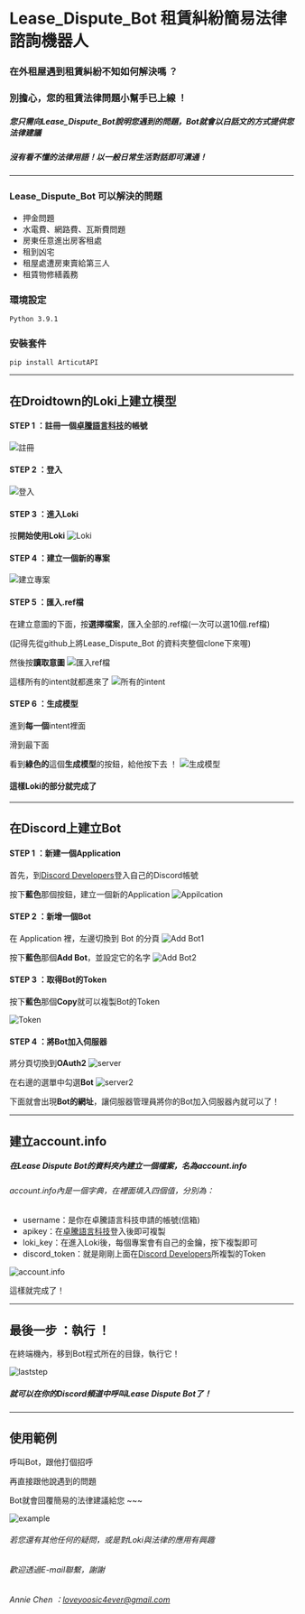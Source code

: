 # Lease_Dispute_Bot 租賃糾紛簡易法律諮詢機器人
### 在外租屋遇到租賃糾紛不知如何解決嗎 ？
### 別擔心，您的租賃法律問題小幫手已上線 ！
##### 您只需向Lease_Dispute_Bot說明您遇到的問題，Bot就會以白話文的方式提供您法律建議
##### 沒有看不懂的法律用語！以一般日常生活對話即可溝通！

------------

### Lease_Dispute_Bot 可以解決的問題
- 押金問題
- 水電費、網路費、瓦斯費問題
- 房東任意進出房客租處
- 租到凶宅
- 租屋處遭房東賣給第三人
- 租賃物修繕義務

### 環境設定
`Python 3.9.1 `

### 安裝套件
`pip install ArticutAPI`


------------



## 在Droidtown的Loki上建立模型

#### STEP 1 ：註冊一個[卓騰語言科技](https://api.droidtown.co/)的帳號
![註冊](https://github.com/yian-annie/Lease_Dispute_Bot/blob/main/media/%E8%9E%A2%E5%B9%95%E6%93%B7%E5%8F%96%E7%95%AB%E9%9D%A2%202021-09-20%20130858.png?raw=true)

#### STEP 2 ：登入
![登入](https://github.com/yian-annie/Lease_Dispute_Bot/blob/main/media/%E8%9E%A2%E5%B9%95%E6%93%B7%E5%8F%96%E7%95%AB%E9%9D%A2%202021-09-20%20130950.png?raw=true)

#### STEP 3 ：進入Loki 
按**開始使用Loki**
![Loki](https://github.com/yian-annie/Lease_Dispute_Bot/blob/main/media/%E8%9E%A2%E5%B9%95%E6%93%B7%E5%8F%96%E7%95%AB%E9%9D%A2%202021-09-20%20131031.png?raw=true)

#### STEP 4 ：建立一個新的專案
![建立專案](https://github.com/yian-annie/Lease_Dispute_Bot/blob/main/media/%E8%9E%A2%E5%B9%95%E6%93%B7%E5%8F%96%E7%95%AB%E9%9D%A2%202021-09-20%20131117.png?raw=true)

#### STEP 5 ：匯入.ref檔
在建立意圖的下面，按**選擇檔案**，匯入全部的.ref檔(一次可以選10個.ref檔)

(記得先從github上將Lease_Dispute_Bot 的資料夾整個clone下來喔)

然後按**讀取意圖**
![匯入ref檔](https://github.com/yian-annie/Lease_Dispute_Bot/blob/main/media/%E8%9E%A2%E5%B9%95%E6%93%B7%E5%8F%96%E7%95%AB%E9%9D%A2%202021-09-23%20163925.png?raw=true)


這樣所有的intent就都進來了
![所有的intent](https://github.com/yian-annie/Lease_Dispute_Bot/blob/main/media/%E8%9E%A2%E5%B9%95%E6%93%B7%E5%8F%96%E7%95%AB%E9%9D%A2%202021-09-23%20164013.png?raw=true)

#### STEP 6 ：生成模型
進到**每一個**intent裡面

滑到最下面

看到**綠色的**這個**生成模型**的按鈕，給他按下去 ！
![生成模型](https://github.com/yian-annie/Lease_Dispute_Bot/blob/main/media/%E8%9E%A2%E5%B9%95%E6%93%B7%E5%8F%96%E7%95%AB%E9%9D%A2%202021-09-20%20131355.png?raw=true)

#### 這樣Loki的部分就完成了


------------



## 在Discord上建立Bot

#### STEP 1 ：新建一個Application
首先，到[Discord Developers](https://discord.com/developers/applications)登入自己的Discord帳號

按下**藍色**那個按鈕，建立一個新的Application
![Appilcation](https://github.com/yian-annie/Lease_Dispute_Bot/blob/main/media/%E8%9E%A2%E5%B9%95%E6%93%B7%E5%8F%96%E7%95%AB%E9%9D%A2%202021-09-20%20131536.png?raw=true)

#### STEP 2 ：新增一個Bot
在 Application 裡，左邊切換到 Bot 的分頁
![Add Bot1](https://github.com/yian-annie/Lease_Dispute_Bot/blob/main/media/%E8%9E%A2%E5%B9%95%E6%93%B7%E5%8F%96%E7%95%AB%E9%9D%A2%202021-09-20%20131723.png?raw=true)

按下**藍色**那個**Add Bot**，並設定它的名字
![Add Bot2](https://github.com/yian-annie/Lease_Dispute_Bot/blob/main/media/%E8%9E%A2%E5%B9%95%E6%93%B7%E5%8F%96%E7%95%AB%E9%9D%A2%202021-09-20%20131751.png?raw=true)

#### STEP 3 ：取得Bot的Token
按下**藍色**那個**Copy**就可以複製Bot的Token

![Token](https://github.com/yian-annie/Lease_Dispute_Bot/blob/main/media/%E8%9E%A2%E5%B9%95%E6%93%B7%E5%8F%96%E7%95%AB%E9%9D%A2%202021-09-20%20132309.png?raw=true)

#### STEP 4 ：將Bot加入伺服器

將分頁切換到**OAuth2**
![server](https://github.com/yian-annie/Lease_Dispute_Bot/blob/main/media/%E8%9E%A2%E5%B9%95%E6%93%B7%E5%8F%96%E7%95%AB%E9%9D%A2%202021-09-20%20145154.png?raw=true)

在右邊的選單中勾選**Bot**
![server2](https://github.com/yian-annie/Lease_Dispute_Bot/blob/main/media/%E8%9E%A2%E5%B9%95%E6%93%B7%E5%8F%96%E7%95%AB%E9%9D%A2%202021-09-20%20145225.png?raw=true)

下面就會出現**Bot的網址**，讓伺服器管理員將你的Bot加入伺服器內就可以了！


------------



## 建立account.info

##### 在Lease Dispute Bot的資料夾內建立一個檔案，名為account.info
###### account.info內是一個字典，在裡面填入四個值，分別為：
- username：是你在卓騰語言科技申請的帳號(信箱)
- apikey：在[卓騰語言科技](https://api.droidtown.co/)登入後即可複製
- loki_key：在進入Loki後，每個專案會有自己的金鑰，按下複製即可
- discord_token：就是剛剛上面在[Discord Developers](https://discord.com/developers/applications)所複製的Token

![account.info](https://github.com/yian-annie/Lease_Dispute_Bot/blob/main/media/%E8%9E%A2%E5%B9%95%E6%93%B7%E5%8F%96%E7%95%AB%E9%9D%A2%202021-09-20%20145959.png?raw=true)

這樣就完成了！


------------

## 最後一步 ：執行 ！

在終端機內，移到Bot程式所在的目錄，執行它！

![laststep](https://github.com/yian-annie/Lease_Dispute_Bot/blob/main/media/%E8%9E%A2%E5%B9%95%E6%93%B7%E5%8F%96%E7%95%AB%E9%9D%A2%202021-09-20%20151144.png?raw=true)

##### 就可以在你的Discord頻道中呼叫Lease Dispute Bot了！



------------

## 使用範例
呼叫Bot，跟他打個招呼

再直接跟他說遇到的問題

Bot就會回覆簡易的法律建議給您 ~~~

![example](https://github.com/yian-annie/Lease_Dispute_Bot/blob/main/media/%E8%9E%A2%E5%B9%95%E6%93%B7%E5%8F%96%E7%95%AB%E9%9D%A2%202021-09-20%20152944.png?raw=true)




###### 若您還有其他任何的疑問，或是對Loki與法律的應用有興趣
###### 歡迎透過E-mail聯繫，謝謝
###### Annie Chen ：loveyoosic4ever@gmail.com
